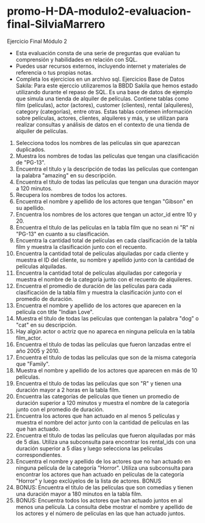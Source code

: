 # promo-H-DA-modulo2-evaluacion-final-SilviaMarrero 

Ejercicio Final Módulo 2

- Esta evaluación consta de una serie de preguntas que evalúan tu comprensión y habilidades en
relación con SQL.
- Puedes usar recursos externos, incluyendo internet y materiales de referencia o tus propias
notas.
- Completa los ejercicios en un archivo sql.
Ejercicios
Base de Datos Sakila:
Para este ejerccio utilizaremos la BBDD Sakila que hemos estado utilizando durante el repaso de SQL. Es
una base de datos de ejemplo que simula una tienda de alquiler de películas. Contiene tablas como film
(películas), actor (actores), customer (clientes), rental (alquileres), category (categorías), entre otras.
Estas tablas contienen información sobre películas, actores, clientes, alquileres y más, y se utilizan para
realizar consultas y análisis de datos en el contexto de una tienda de alquiler de películas.
1. Selecciona todos los nombres de las películas sin que aparezcan duplicados.
2. Muestra los nombres de todas las películas que tengan una clasificación de "PG-13".
3. Encuentra el título y la descripción de todas las películas que contengan la palabra "amazing" en
su descripción.
4. Encuentra el título de todas las películas que tengan una duración mayor a 120 minutos.
5. Recupera los nombres de todos los actores.
6. Encuentra el nombre y apellido de los actores que tengan "Gibson" en su apellido.
7. Encuentra los nombres de los actores que tengan un actor_id entre 10 y 20.
8. Encuentra el título de las películas en la tabla film que no sean ni "R" ni "PG-13" en cuanto a su
clasificación.
9. Encuentra la cantidad total de películas en cada clasificación de la tabla film y muestra la
clasificación junto con el recuento.
10. Encuentra la cantidad total de películas alquiladas por cada cliente y muestra el ID del cliente, su
nombre y apellido junto con la cantidad de películas alquiladas.
11. Encuentra la cantidad total de películas alquiladas por categoría y muestra el nombre de la
categoría junto con el recuento de alquileres.
12. Encuentra el promedio de duración de las películas para cada clasificación de la tabla film y
muestra la clasificación junto con el promedio de duración.
13. Encuentra el nombre y apellido de los actores que aparecen en la película con title "Indian Love".
14. Muestra el título de todas las películas que contengan la palabra "dog" o "cat" en su descripción.
15. Hay algún actor o actriz que no apareca en ninguna película en la tabla film_actor.
16. Encuentra el título de todas las películas que fueron lanzadas entre el año 2005 y 2010.
17. Encuentra el título de todas las películas que son de la misma categoría que "Family".
18. Muestra el nombre y apellido de los actores que aparecen en más de 10 películas.
19. Encuentra el título de todas las películas que son "R" y tienen una duración mayor a 2 horas en la
tabla film.
20. Encuentra las categorías de películas que tienen un promedio de duración superior a 120
minutos y muestra el nombre de la categoría junto con el promedio de duración.
21. Encuentra los actores que han actuado en al menos 5 películas y muestra el nombre del actor
junto con la cantidad de películas en las que han actuado.
22. Encuentra el título de todas las películas que fueron alquiladas por más de 5 días. Utiliza una
subconsulta para encontrar los rental_ids con una duración superior a 5 días y luego selecciona
las películas correspondientes.
23. Encuentra el nombre y apellido de los actores que no han actuado en ninguna película de la
categoría "Horror". Utiliza una subconsulta para encontrar los actores que han actuado en
películas de la categoría "Horror" y luego exclúyelos de la lista de actores.
BONUS
24. BONUS: Encuentra el título de las películas que son comedias y tienen una duración mayor a 180
minutos en la tabla film.
25. BONUS: Encuentra todos los actores que han actuado juntos en al menos una película. La
consulta debe mostrar el nombre y apellido de los actores y el número de películas en las que
han actuado juntos.
